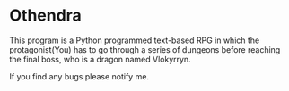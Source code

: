 # Othendra
This program is a Python programmed text-based RPG in which 
the protagonist(You) has to go through a series of dungeons
before reaching the final boss, who is a dragon named Vlokyrryn.

If you find any bugs please notify me.
